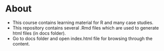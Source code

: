 # About
- This course contains learning material for R and many case studies.
- This repository contains several .Rmd files which are used to generate html files (in docs folder).
- Go to docs folder and open index.html file for browsing through the content.


